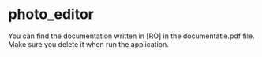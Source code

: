 # photo_editor

You can find the documentation written in [RO] in the documentatie.pdf file.
Make sure you delete it when run the application.
